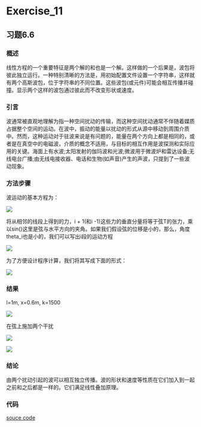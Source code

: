 # Exercise_11
## 习题6.6
### 概述
线性方程的一个重要特征是两个解的和也是一个解。这样做的一个后果是，波包将彼此独立运行。一种特别清晰的方法是，用初始配置文件设置一个字符串，这样就有两个高斯波包，位于字符串的不同位置。这些波包(或元件)可能会相互传播并碰撞。显示两个这样的波包通过彼此而不改变形状或速度。
### 引言
波通常被直观地理解为指一种空间扰动的传输，而这种空间扰动通常不伴随着媒质占据整个空间的运动。在波中，振动的能量以扰动的形式从源中移动到周围介质中。然而，这种运动对于驻波来说是有问题的，能量在两个方向上都是相同的，或者是在真空中的电磁波，介质的概念不适用，与目标的相互作用是波探测和实际应用的关键。海面上有水波;太阳发射的伽玛波和光波;微波用于微波炉和雷达设备;无线电台广播;由无线电接收器、电话和生物(如声音)产生的声波，只提到了一些波动现象。
### 方法步骤
波运动的基本方程为：


![](https://github.com/yyx1996/computational_physics_N2015301020105/raw/master/pic12-1.png)


将从相邻的线段上得到的力，i + 1(和i -1)这些力的垂直分量将等于弦T的张力，乘以sin()这里是弦与水平方向的夹角。如果我们假设弦的位移是小的，那么，角度theta_i也是小的，我们可以写出i段的运动方程


![](https://github.com/yyx1996/computational_physics_N2015301020105/raw/master/pic12-2.png)


为了方便设计程序计算，我们将其写成下面的形式：


![](https://github.com/yyx1996/computational_physics_N2015301020105/raw/master/pic12-3.png)


### 结果
l=1m, x=0.6m, k=1500


![](https://github.com/yyx1996/computational_physics_N2015301020105/raw/master/pic12-4.png)


在弦上施加两个干扰


![](https://github.com/yyx1996/computational_physics_N2015301020105/raw/master/pic12-5.png)

![](https://github.com/yyx1996/computational_physics_N2015301020105/raw/master/pic12-6.png)

### 结论
由两个扰动引起的波可以相互独立传播。波的形状和速度等性质在它们加入到一起之前和之后都是一样的。它们满足线性叠加原理。
### 代码
[souce code](https://github.com/maxiaobao233/compuational_physics_N2015301020106/blob/master/code13.py)
